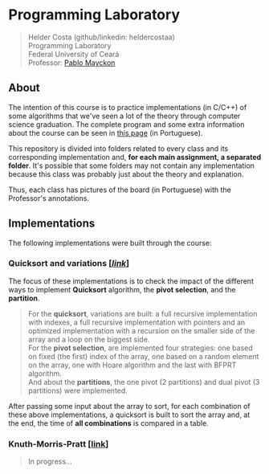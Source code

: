 # Programming Laboratory
> Helder Costa (github/linkedin: heldercostaa)  
> Programming Laboratory  
> Federal University of Ceará  
> Professor: [Pablo Mayckon](http://dc.ufc.br/~pablo/index_en.html)  

## About
The intention of this course is to practice implementations (in C/C++) of some algorithms that we've seen a lot of the theory through computer science graduation. The complete program and some extra information about the course can be seen in [this page](http://dc.ufc.br/~pablo/2019-1/lp/) (in Portuguese).  

This repository is divided into folders related to every class and its corresponding implementation and, **for each main assignment, a separated folder**. It's possible that some folders may not contain any implementation because this class was probably just about the theory and explanation.  

Thus, each class has pictures of the board (in Portuguese) with the Professor's annotations.  

## Implementations
The following implementations were built through the course:  

### Quicksort and variations [[_link_](https://github.com/heldercostaa/lab-programacao-course/tree/master/quicksort)]
The focus of these implementations is to check the impact of the different ways to implement **Quicksort** algorithm, the **pivot selection**, and the **partition**.  

> For the **quicksort**, variations are built: a full recursive implementation with indexes, a full recursive implementation with pointers and an optimized implementation with a recursion on the smaller side of the array and a loop on the biggest side.  
> For the **pivot selection**, are implemented four strategies: one based on fixed (the first) index of the array, one based on a random element on the array, one with Hoare algorithm and the last with BFPRT algorithm.  
> And about the **partitions**, the one pivot (2 partitions) and dual pivot (3 partitions) were implemented.  

After passing some input about the array to sort, for each combination of these above implementations, a quicksort is built to sort the array and, at the end, the time of **all combinations** is compared in a table.  

### Knuth-Morris-Pratt [[link](https://github.com/heldercostaa/lab-programacao-course/tree/master/pattern-search)]
> In progress...  

